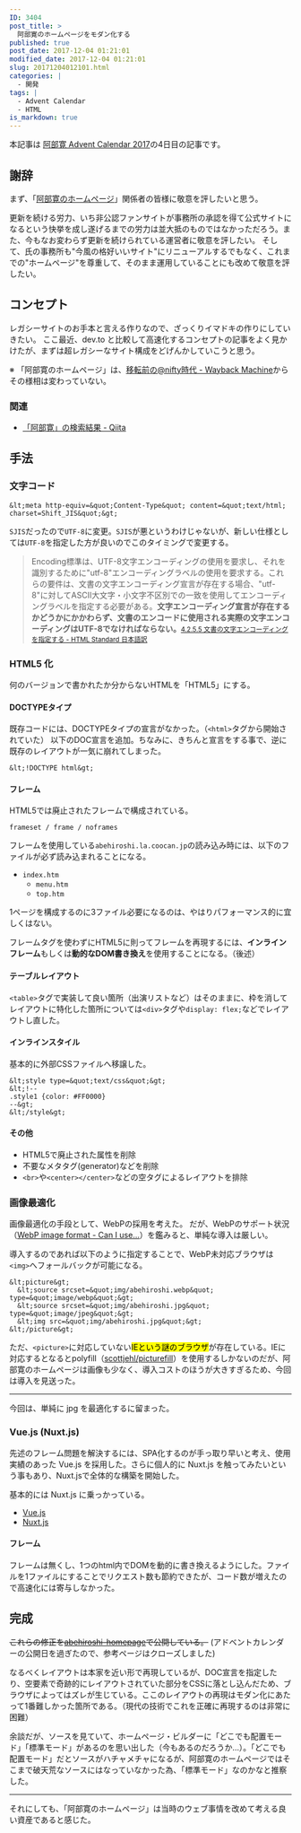 ```yaml
---
ID: 3404
post_title: >
  阿部寛のホームページをモダン化する
published: true
post_date: 2017-12-04 01:21:01
modified_date: 2017-12-04 01:21:01
slug: 20171204012101.html
categories: |
  - 開発
tags: |
  - Advent Calendar
  - HTML
is_markdown: true
---
```

<div class="c-alert is-info">本記事は <a href="https://qiita.com/advent-calendar/2017/abehiroshi"> 阿部寛 Advent Calendar 2017</a>の4日目の記事です。</div>

<!--more-->

## 謝辞

まず、「[阿部寛のホームページ](http://abehiroshi.la.coocan.jp/)」関係者の皆様に敬意を評したいと思う。

更新を続ける労力、いち非公認ファンサイトが事務所の承認を得て公式サイトになるという快挙を成し遂げるまでの労力は並大抵のものではなかっただろう。また、今もなお変わらず更新を続けられている運営者に敬意を評したい。
そして、氏の事務所も"今風の格好いいサイト"にリニューアルするでもなく、これまでの"ホームページ"を尊重して、そのまま運用していることにも改めて敬意を評したい。


## コンセプト

レガシーサイトのお手本と言える作りなので、ざっくりイマドキの作りにしていきたい。
ここ最近、dev.to と比較して高速化するコンセプトの記事をよく見かけたが、まずは超レガシーなサイト構成をどげんかしていこうと思う。

※ 「阿部寛のホームページ」は、[移転前の@nifty時代 - Wayback Machine](https://web.archive.org/web/20040507022130/http://homepage3.nifty.com/abe-hiroshi/)からその様相は変わっていない。

### 関連

* [「阿部寛」の検索結果 - Qiita](https://qiita.com/search?q=%E9%98%BF%E9%83%A8%E5%AF%9B&sort=created)

## 手法

### 文字コード

```language-html
&lt;meta http-equiv=&quot;Content-Type&quot; content=&quot;text/html; charset=Shift_JIS&quot;&gt;
```

`SJIS`だったので`UTF-8`に変更。`SJIS`が悪というわけじゃないが、新しい仕様としては`UTF-8`を指定した方が良いのでこのタイミングで変更する。

<blockquote>Encoding標準は、UTF-8文字エンコーディングの使用を要求し、それを識別するために"utf-8"エンコーディングラベルの使用を要求する。これらの要件は、文書の文字エンコーディング宣言が存在する場合、"utf-8"に対してASCII大文字・小文字不区別での一致を使用してエンコーディングラベルを指定する必要がある。<b>文字エンコーディング宣言が存在するかどうかにかかわらず、文書のエンコードに使用される実際の文字エンコーディングはUTF-8でなければならない。</b><small><a href="https://momdo.github.io/html/semantics.html#charset">4.2.5.5 文書の文字エンコーディングを指定する - HTML Standard 日本語訳</a></small></blockquote>


### HTML5 化

何のバージョンで書かれたか分からないHTMLを「HTML5」にする。

#### DOCTYPEタイプ

既存コードには、DOCTYPEタイプの宣言がなかった。（`<html>`タグから開始されていた）
以下のDOC宣言を追加。ちなみに、きちんと宣言をする事で、逆に既存のレイアウトが一気に崩れてしまった。

```language-html
&lt;!DOCTYPE html&gt;
```

#### フレーム

HTML5では廃止されたフレームで構成されている。

```
frameset / frame / noframes
```

フレームを使用している`abehiroshi.la.coocan.jp`の読み込み時には、以下のファイルが必ず読み込まれることになる。

* `index.htm`
  * `menu.htm`
  * `top.htm`

1ページを構成するのに3ファイル必要になるのは、やはりパフォーマンス的に宜しくはない。

フレームタグを使わずにHTML5に則ってフレームを再現するには、**インラインフレーム**もしくは**動的なDOM書き換え**を使用することになる。（後述）


#### テーブルレイアウト

`<table>`タグで実装して良い箇所（出演リストなど）はそのままに、枠を消してレイアウトに特化した箇所については`<div>`タグや`display: flex;`などでレイアウトし直した。

#### インラインスタイル

基本的に外部CSSファイルへ移譲した。

```language-html
&lt;style type=&quot;text/css&quot;&gt;
&lt;!--
.style1 {color: #FF0000}
--&gt;
&lt;/style&gt;
```

#### その他

- HTML5で廃止された属性を削除
- 不要なメタタグ(generator)などを削除
- `<br>`や`<center></center>`などの空タグによるレイアウトを排除


### 画像最適化

画像最適化の手段として、WebPの採用を考えた。
だが、WebPのサポート状況（[WebP image format - Can I use...](https://caniuse.com/#feat=webp)）を鑑みると、単純な導入は厳しい。

導入するのであれば以下のように指定することで、WebP未対応ブラウザは`<img>`へフォールバックが可能になる。

```language-html
&lt;picture&gt;
  &lt;source srcset=&quot;img/abehiroshi.webp&quot; type=&quot;image/webp&quot;&gt;
  &lt;source srcset=&quot;img/abehiroshi.jpg&quot; type=&quot;image/jpeg&quot;&gt; 
  &lt;img src=&quot;img/abehiroshi.jpg&quot;&gt;
&lt;/picture&gt;
```

ただ、`<picture>`に対応していない<mark>IEという謎のブラウザ</mark>が存在している。IEに対応するとなるとpolyfill（[scottjehl/picturefill](https://github.com/scottjehl/picturefill)）を使用するしかないのだが、阿部寛のホームページは画像も少なく、導入コストのほうが大きすぎるため、今回は導入を見送った。

---

今回は、単純に jpg を最適化するに留まった。


### Vue.js (Nuxt.js)

先述のフレーム問題を解決するには、SPA化するのが手っ取り早いと考え、使用実績のあった Vue.js を採用した。さらに個人的に Nuxt.js を触ってみたいという事もあり、Nuxt.jsで全体的な構築を開始した。

基本的には Nuxt.js に乗っかっている。

- [Vue.js](https://jp.vuejs.org/)
- [Nuxt.js](https://ja.nuxtjs.org/)

#### フレーム

フレームは無くし、1つのhtml内でDOMを動的に書き換えるようにした。ファイルを1ファイルにすることでリクエスト数も節約できたが、コード数が増えたので高速化には寄与しなかった。


## 完成

<!--
<figure>
<img src="https://i.imgur.com/GH5CjIX.png" width="50%">
<figcaption>モダン化した阿部寛のホームページ</figcaption>
</figure>
-->

<strike>これらの修正を[abehiroshi-homepage](#)で公開している。</strike>
(アドベントカレンダーの公開日を過ぎたので、参考ページはクローズしました)

なるべくレイアウトは本家を近い形で再現しているが、DOC宣言を指定したり、空要素で奇跡的にレイアウトされていた部分をCSSに落とし込んだため、ブラウザによってはズレが生じている。ここのレイアウトの再現はモダン化にあたって1番難しかった箇所である。（現代の技術でこれを正確に再現するのは非常に困難）

余談だが、ソースを見ていて、ホームページ・ビルダーに「どこでも配置モード」「標準モード」があるのを思い出した（今もあるのだろうか…）。「どこでも配置モード」だとソースがハチャメチャになるが、阿部寛のホームページではそこまで破天荒なソースにはなっていなかった為、「標準モード」なのかなと推察した。

---

それにしても、「阿部寛のホームページ」は当時のウェブ事情を改めて考える良い資産であると感じた。